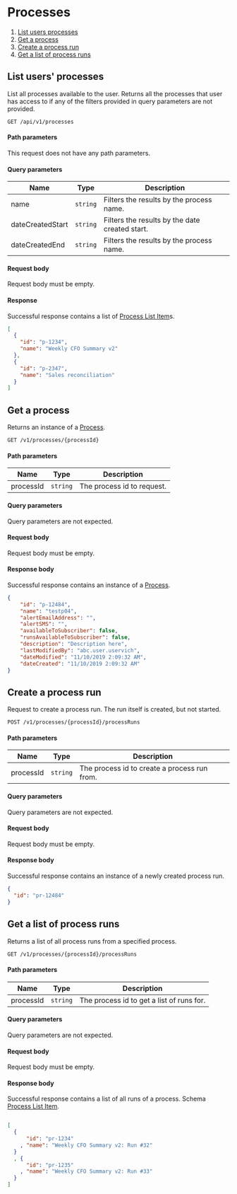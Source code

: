 # Processes

1. [List users processes](#list-users-processes)
2. [Get a process](#get-a-process)
3. [Create a process run](#create-a-process-run)
4. [Get a list of process runs](#get-a-list-of-process-runs)

## List users' processes

List all processes available to the user. Returns all the processes that user has access to if any of the filters provided in query parameters are not provided.

```apacheconfig
GET /api/v1/processes
```

#### Path parameters

This request does not have any path parameters.

#### Query parameters

| Name | Type |Description |
| ------------- |------------- | -------------|
|name|`string`|Filters the results by the process name.|
|dateCreatedStart|`string`|Filters the results by the date created start.  |
|dateCreatedEnd|`string`|Filters the results by the process name. |

#### Request body
Request body must be empty.

#### Response

Successful response contains a list of [Process List Item](./schemas.md/#process-list-item)s.

```json
[
  {
    "id": "p-1234",
    "name": "Weekly CFO Summary v2"
  },
  {
    "id": "p-2347",
    "name": "Sales reconciliation"
  }
]
```

## Get a process

Returns an instance of a [Process](./schemas.md/#process).

```apacheconfig
GET /v1/processes/{processId}
```

#### Path parameters

| Name | Type | Description |
| ------------- |------------- | -------------|
| processId | `string` | The process id to request. |


#### Query parameters
Query parameters are not expected.

#### Request body
Request body must be empty.

#### Response body
Successful response contains an instance of a [Process](./schemas.md/#process).

```json
{
    "id": "p-12484",
    "name": "testp04",
    "alertEmailAddress": "",
    "alertSMS": "",
    "availableToSubscriber": false,
    "runsAvailableToSubscriber": false,
    "description": "Description here",
    "lastModifiedBy": "abc.user.uservich",
    "dateModified": "11/10/2019 2:09:32 AM",
    "dateCreated": "11/10/2019 2:09:32 AM"
}
```

## Create a process run

Request to create a process run. The run itself is created, but not started.

```apacheconfig
POST /v1/processes/{processId}/processRuns
```

#### Path parameters

| Name | Type | Description |
| ------------- |------------- | -------------|
| processId | `string` | The process id to create a process run from. |

#### Query parameters
Query parameters are not expected.

#### Request body
Request body must be empty.

#### Response body
Successful response contains an instance of a newly created process run.

```json
{
  "id": "pr-12484"
}
```

## Get a list of process runs

Returns a list of all process runs from a specified process.

```apacheconfig
GET /v1/processes/{processId}/processRuns
```

#### Path parameters

| Name | Type | Description |
| ------------- |------------- | -------------|
| processId | `string` | The process id to get a list of runs for. |

#### Query parameters
Query parameters are not expected.

#### Request body
Request body must be empty.

#### Response body
Successful response contains a list of all runs of a process. Schema [Process List Item](./schemas.md/#process-list-item).

```json

[
  {
      "id": "pr-1234"
    , "name": "Weekly CFO Summary v2: Run #32"
  }
  , {
      "id": "pr-1235"
    , "name": "Weekly CFO Summary v2: Run #33"
  }
]
```